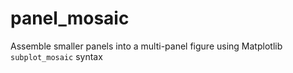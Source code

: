 # panel_mosaic

Assemble smaller panels into a multi-panel figure using Matplotlib `subplot_mosaic` syntax
